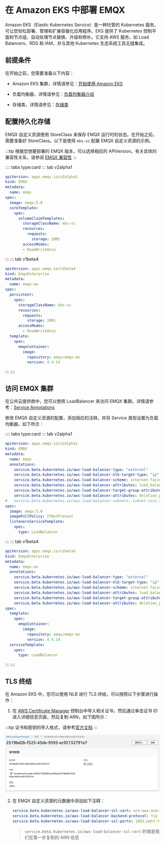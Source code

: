 # 在 Amazon EKS 中部署 EMQX

Amazon EKS（Elastic Kubernetes Service）是一种托管的 Kubernetes 服务，可让您轻松部署、管理和扩展容器化应用程序。EKS 提供了 Kubernetes 控制平面和节点组，自动处理节点替换、升级和修补。它支持 AWS 服务，如 Load Balancers、RDS 和 IAM，并与其他 Kubernetes 生态系统工具无缝集成。

## 前提条件

在开始之前，您需要准备以下内容：

- Amazon EKS 集群，详情请参见：[开始使用 Amazon EKS](https://docs.aws.amazon.com/zh_cn/eks/latest/userguide/getting-started.html)

- 负载均衡器，详情请参见：[负载均衡器介绍](https://docs.aws.amazon.com/zh_cn/eks/latest/userguide/network-load-balancing.html)

- 存储类，详情请参见：[存储类](https://docs.aws.amazon.com/zh_cn/eks/latest/userguide/storage-classes.html)


## 配置持久化存储

EMQX 自定义资源使用 StoreClass 来保存 EMQX 运行时的状态。在开始之前，需要准备好 StoreClass。以下是使用 `ebs-sc` 配置 EMQX 自定义资源的示例。

:::tip
根据您想要部署的 EMQX 版本，可以选择相应的 APIVersion。有关具体的兼容性关系，请参阅 [EMQX 兼容性](../README.md)
:::

:::: tabs type:card
::: tab v2alpha1

```yaml
apiVersion: apps.emqx.io/v2alpha1
kind: EMQX
metadata:
  name: emqx
spec:
  image: emqx:5.0
  coreTemplate:
    spec:
      volumeClaimTemplates:
        storageClassName: ebs-sc
        resources:
          requests:
            storage: 20Mi
        accessModes:
        - ReadWriteOnce
```
:::
::: tab v1beta4

```yaml
apiVersion: apps.emqx.io/v1beta4
kind: EmqxEnterprise
metadata:
  name: emqx-ee
spec:
  persistent:
    spec:
      storageClassName: ebs-sc
      resources:
        requests:
          storage: 20Mi
      accessModes:
        - ReadWriteOnce
  template:
    spec:
      emqxContainer:
        image:
          repository: emqx/emqx-ee
          version: 4.4.14
```
:::
::::

## 访问 EMQX 集群

在公共云提供商中，您可以使用 LoadBalancer 来访问 EMQX 集群。详情请参考：[Service Annotations](https://kubernetes-sigs.github.io/aws-load-balancer-controller/v2.4/guide/service/annotations/)

修改 EMQX 自定义资源的配置，添加相应的注释，并将 Service 类型设置为负载均衡器，如下所示：

:::: tabs type:card
::: tab v2alpha1

```yaml
apiVersion: apps.emqx.io/v2alpha1
kind: EMQX
metadata:
  name: emqx
  annotations:
    service.beta.kubernetes.io/aws-load-balancer-type: "external"
    service.beta.kubernetes.io/aws-load-balancer-nlb-target-type: "ip"
    service.beta.kubernetes.io/aws-load-balancer-scheme: internet-facing
    service.beta.kubernetes.io/aws-load-balancer-attributes: load_balancing.cross_zone.enabled=true
    service.beta.kubernetes.io/aws-load-balancer-target-group-attributes: preserve_client_ip.enabled=true
    service.beta.kubernetes.io/aws-load-balancer-attributes: deletion_protection.enabled=true
#   service.beta.kubernetes.io/aws-load-balancer-subnets: subnet-xxx1,subnet-xxx2
spec:
  image: emqx:5.0
  imagePullPolicy: IfNotPresent
  listenersServiceTemplate:
    spec:
      type: LoadBalancer
```
:::
::: tab v1beta4

```yaml
apiVersion: apps.emqx.io/v1beta4
kind: EmqxEnterprise
metadata:
  name: emqx-ee
  annotations:
    service.beta.kubernetes.io/aws-load-balancer-type: "external"
    service.beta.kubernetes.io/aws-load-balancer-nlb-target-type: "ip"
    service.beta.kubernetes.io/aws-load-balancer-scheme: internet-facing
    service.beta.kubernetes.io/aws-load-balancer-attributes: load_balancing.cross_zone.enabled=true
    service.beta.kubernetes.io/aws-load-balancer-target-group-attributes: preserve_client_ip.enabled=true
    service.beta.kubernetes.io/aws-load-balancer-attributes: deletion_protection.enabled=true
spec:
  template:
    spec:
      emqxContainer:
        image:
          repository: emqx/emqx-ee
          version: 4.4.14
  serviceTemplate:
    spec:
      type: LoadBalancer
```
:::
::::

## TLS 终结

在 Amazon EKS 中，您可以使用 NLB 进行 TLS 终结，可以按照以下步骤进行操作：

1. 在 [AWS Certificate Manager](https://aws.amazon.com/cn/certificate-manager/?nc1=h_ls) 控制台中导入相关证书，然后通过单击证书 ID 进入详细信息页面，然后复制 ARN，如下图所示：

:::tip
证书和密钥的导入格式，请参考[官方文档](https://docs.aws.amazon.com/zh_cn/acm/latest/userguide/import-certificate-format.html)
:::

![](./assets/cert.png)

2. 在 EMQX 自定义资源的元数据中添加如下注释：

    ```yaml
    service.beta.kubernetes.io/aws-load-balancer-ssl-cert: arn:aws:acm:us-east-2:609217282285:certificate/2519bd2b-f523-43de-9593-ec92132791e7
    service.beta.kubernetes.io/aws-load-balancer-backend-protocol: tcp
    service.beta.kubernetes.io/aws-load-balancer-ssl-ports: 1883,mqtt-tls
    ```

    > `service.beta.kubernetes.io/aws-load-balancer-ssl-cert` 的值是我们在第一步复制的 ARN 信息
